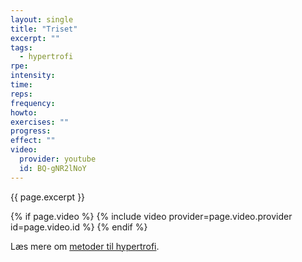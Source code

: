 ```yaml
---
layout: single
title: "Triset"
excerpt: ""
tags:
  - hypertrofi
rpe: 
intensity: 
time: 
reps: 
frequency: 
howto:
exercises: ""
progress:
effect: ""
video:
  provider: youtube
  id: BQ-gNR2lNoY
---
```


{{ page.excerpt }}

{% if page.video %}
  {% include video provider=page.video.provider id=page.video.id %}
{% endif %}


Læs mere om [metoder til hypertrofi](/hypertrofi-metoder/).
